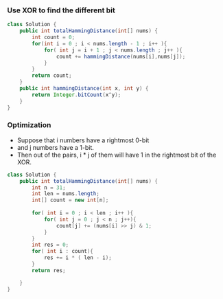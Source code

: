### Use XOR to find the different bit
```java
class Solution {
    public int totalHammingDistance(int[] nums) {
        int count = 0;
        for(int i = 0 ; i < nums.length - 1 ; i++ ){
            for( int j = i + 1 ; j < nums.length ; j++ ){
                count += hammingDistance(nums[i],nums[j]);
            }
        }
        return count;
    }
    public int hammingDistance(int x, int y) {
        return Integer.bitCount(x^y);
    }
}
```

### Optimization
* Suppose that i numbers have a rightmost 0-bit
* and j numbers have a 1-bit. 
* Then out of the pairs, i * j of them will have 1 in the rightmost bit of the XOR.

```java
class Solution {
    public int totalHammingDistance(int[] nums) {
        int n = 31;
        int len = nums.length;
        int[] count = new int[n];
        
        for( int i = 0 ; i < len ; i++ ){
            for( int j = 0 ; j < n ; j++){
                count[j] += (nums[i] >> j) & 1;
            }
        }
        int res = 0;
        for( int i : count){
            res += i * ( len - i);
        }
        return res;

    }
}
```